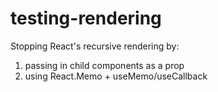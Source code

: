 # testing-rendering

Stopping React's recursive rendering by: 
  1. passing in child components as a prop
  2. using React.Memo + useMemo/useCallback
